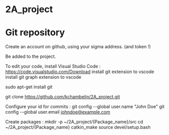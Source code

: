 # 2A_project
# Git repository

Create an account on github, using your sigma address. (and token !)

Be added to the project.

To edit your code, install Visual Studio Code : https://code.visualstudio.com/Download
install git extension to vscode
install git graph extension to vscode

sudo apt-get install git

git clone https://github.com/kchambelin/2A_project.git


Configure your id for commits :
git config --global user.name "John Doe"
git config --global user.email johndoe@example.com



Create packages :
mkdir -p ~/2A_project/{Package_name}/src
cd ~/2A_project/{Package_name}
catkin_make
source devel/setup.bash